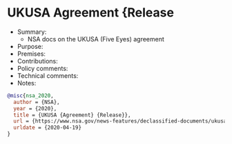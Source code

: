 # UKUSA Agreement {Release

- Summary:
  - NSA docs on the UKUSA (Five Eyes) agreement
- Purpose:
- Premises:
- Contributions:
- Policy comments:
- Technical comments:
- Notes:

```bib
@misc{nsa_2020,
  author = {NSA},
  year = {2020},
  title = {UKUSA {Agreement} {Release}},
  url = {https://www.nsa.gov/news-features/declassified-documents/ukusa/},
  urldate = {2020-04-19}
}
```
